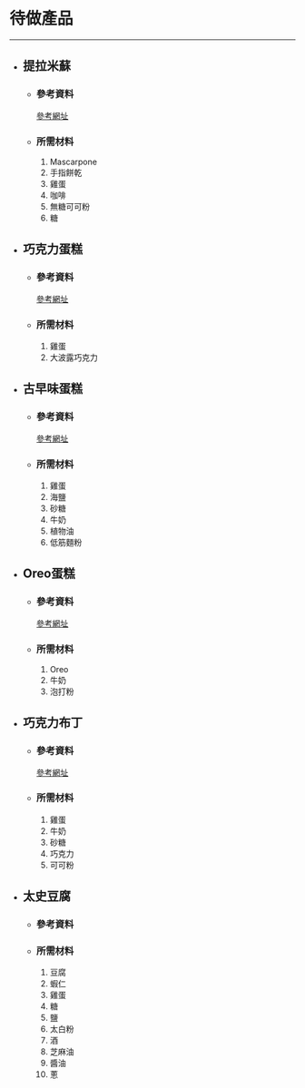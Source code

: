 # 待做產品
---

+ ## 提拉米蘇 
  + ### 參考資料
    [參考網址](https://youtu.be/lElqsa9wryA?list=PL0sUl5x68Zb81yF9_TMhrqr3v7zyhbma0&t=459)
  + ### 所需材料
    1. Mascarpone
    2. 手指餅乾
    3. 雞蛋
    4. 咖啡
    5. 無糖可可粉
    6. 糖


+ ## 巧克力蛋糕
  + ### 參考資料
    [參考網址](https://youtu.be/LERnXvrpMTc)
  + ### 所需材料
    1. 雞蛋
    2. 大波露巧克力 
   
+ ## 古早味蛋糕
  + ### 參考資料
    [參考網址](https://youtu.be/mjPmPtHTLt8)
  + ### 所需材料
    1. 雞蛋
    2. 海鹽
    3. 砂糖
    4. 牛奶
    5. 植物油
    6. 低筋麵粉

+ ## Oreo蛋糕
  + ### 參考資料
    [參考網址](https://youtu.be/DTl7jnCin_g)
  + ### 所需材料
    1. Oreo
    2. 牛奶
    3. 泡打粉

+ ## 巧克力布丁
  + ### 參考資料
    [參考網址](https://youtu.be/3A4pVdDYAOg)
  + ### 所需材料
    1. 雞蛋
    2. 牛奶
    3. 砂糖
    4. 巧克力
    5. 可可粉

+ ## 太史豆腐
  + ### 參考資料
  + ### 所需材料
    1. 豆腐
    2. 蝦仁
    3. 雞蛋
    4. 糖
    5. 鹽
    6. 太白粉
    7. 酒
    8. 芝麻油
    9. 醬油
    10. 蔥